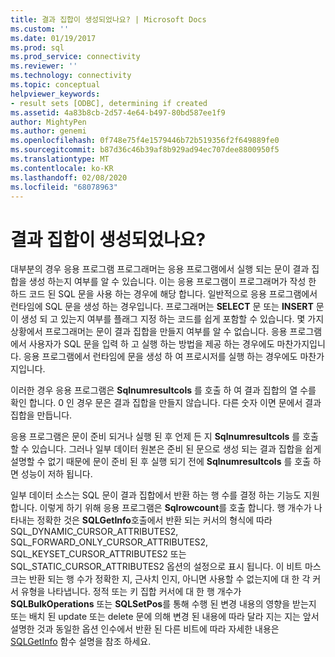 ```yaml
---
title: 결과 집합이 생성되었나요? | Microsoft Docs
ms.custom: ''
ms.date: 01/19/2017
ms.prod: sql
ms.prod_service: connectivity
ms.reviewer: ''
ms.technology: connectivity
ms.topic: conceptual
helpviewer_keywords:
- result sets [ODBC], determining if created
ms.assetid: 4a83b8cb-2d57-4e64-b497-80bd587ee1f9
author: MightyPen
ms.author: genemi
ms.openlocfilehash: 0f748e75f4e1579446b72b519356f2f649889fe0
ms.sourcegitcommit: b87d36c46b39af8b929ad94ec707dee8800950f5
ms.translationtype: MT
ms.contentlocale: ko-KR
ms.lasthandoff: 02/08/2020
ms.locfileid: "68078963"
---
```

# <a name="was-a-result-set-created"></a>결과 집합이 생성되었나요?
대부분의 경우 응용 프로그램 프로그래머는 응용 프로그램에서 실행 되는 문이 결과 집합을 생성 하는지 여부를 알 수 있습니다. 이는 응용 프로그램이 프로그래머가 작성 한 하드 코드 된 SQL 문을 사용 하는 경우에 해당 합니다. 일반적으로 응용 프로그램에서 런타임에 SQL 문을 생성 하는 경우입니다. 프로그래머는 **SELECT** 문 또는 **INSERT** 문이 생성 되 고 있는지 여부를 플래그 지정 하는 코드를 쉽게 포함할 수 있습니다. 몇 가지 상황에서 프로그래머는 문이 결과 집합을 만들지 여부를 알 수 없습니다. 응용 프로그램에서 사용자가 SQL 문을 입력 하 고 실행 하는 방법을 제공 하는 경우에도 마찬가지입니다. 응용 프로그램에서 런타임에 문을 생성 하 여 프로시저를 실행 하는 경우에도 마찬가지입니다.  
  
 이러한 경우 응용 프로그램은 **Sqlnumresultcols** 를 호출 하 여 결과 집합의 열 수를 확인 합니다. 0 인 경우 문은 결과 집합을 만들지 않습니다. 다른 숫자 이면 문에서 결과 집합을 만듭니다.  
  
 응용 프로그램은 문이 준비 되거나 실행 된 후 언제 든 지 **Sqlnumresultcols** 를 호출할 수 있습니다. 그러나 일부 데이터 원본은 준비 된 문으로 생성 되는 결과 집합을 쉽게 설명할 수 없기 때문에 문이 준비 된 후 실행 되기 전에 **Sqlnumresultcols** 를 호출 하면 성능이 저하 됩니다.  
  
 일부 데이터 소스는 SQL 문이 결과 집합에서 반환 하는 행 수를 결정 하는 기능도 지원 합니다. 이렇게 하기 위해 응용 프로그램은 **Sqlrowcount**를 호출 합니다. 행 개수가 나타내는 정확한 것은 **SQLGetInfo**호출에서 반환 되는 커서의 형식에 따라 SQL_DYNAMIC_CURSOR_ATTRIBUTES2, SQL_FORWARD_ONLY_CURSOR_ATTRIBUTES2, SQL_KEYSET_CURSOR_ATTRIBUTES2 또는 SQL_STATIC_CURSOR_ATTRIBUTES2 옵션의 설정으로 표시 됩니다. 이 비트 마스크는 반환 되는 행 수가 정확한 지, 근사치 인지, 아니면 사용할 수 없는지에 대 한 각 커서 유형을 나타냅니다. 정적 또는 키 집합 커서에 대 한 행 개수가 **SQLBulkOperations** 또는 **SQLSetPos**를 통해 수행 된 변경 내용의 영향을 받는지 또는 배치 된 update 또는 delete 문에 의해 변경 된 내용에 따라 달라 지는 지는 앞서 설명한 것과 동일한 옵션 인수에서 반환 된 다른 비트에 따라 자세한 내용은 [SQLGetInfo](../../../odbc/reference/syntax/sqlgetinfo-function.md) 함수 설명을 참조 하세요.
